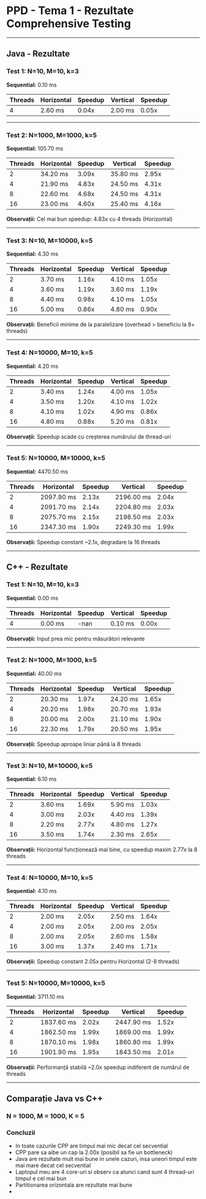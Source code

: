 # PPD - Tema 1 - Rezultate Comprehensive Testing
---

## Java - Rezultate

### Test 1: N=10, M=10, k=3
**Sequential:** 0.10 ms

| Threads | Horizontal | Speedup | Vertical | Speedup |
|---------|------------|---------|----------|---------|
| 4 | 2.60 ms | 0.04x | 2.00 ms | 0.05x |

---

### Test 2: N=1000, M=1000, k=5
**Sequential:** 105.70 ms

| Threads | Horizontal | Speedup | Vertical | Speedup |
|---------|------------|---------|----------|---------|
| 2 | 34.20 ms | 3.09x | 35.80 ms | 2.95x |
| 4 | 21.90 ms | 4.83x | 24.50 ms | 4.31x |
| 8 | 22.60 ms | 4.68x | 24.50 ms | 4.31x |
| 16 | 23.00 ms | 4.60x | 25.40 ms | 4.16x |

**Observații:** Cel mai bun speedup: 4.83x cu 4 threads (Horizontal)

---

### Test 3: N=10, M=10000, k=5
**Sequential:** 4.30 ms

| Threads | Horizontal | Speedup | Vertical | Speedup |
|---------|------------|---------|----------|---------|
| 2 | 3.70 ms | 1.16x | 4.10 ms | 1.05x |
| 4 | 3.60 ms | 1.19x | 3.60 ms | 1.19x |
| 8 | 4.40 ms | 0.98x | 4.10 ms | 1.05x |
| 16 | 5.00 ms | 0.86x | 4.80 ms | 0.90x |

**Observații:** Beneficii minime de la paralelizare (overhead > beneficiu la 8+ threads)

---

### Test 4: N=10000, M=10, k=5
**Sequential:** 4.20 ms

| Threads | Horizontal | Speedup | Vertical | Speedup |
|---------|------------|---------|----------|---------|
| 2 | 3.40 ms | 1.24x | 4.00 ms | 1.05x |
| 4 | 3.50 ms | 1.20x | 4.10 ms | 1.02x |
| 8 | 4.10 ms | 1.02x | 4.90 ms | 0.86x |
| 16 | 4.80 ms | 0.88x | 5.20 ms | 0.81x |

**Observații:** Speedup scade cu creșterea numărului de thread-uri

---

### Test 5: N=10000, M=10000, k=5
**Sequential:** 4470.50 ms

| Threads | Horizontal | Speedup | Vertical | Speedup |
|---------|------------|---------|----------|---------|
| 2 | 2097.90 ms | 2.13x | 2196.00 ms | 2.04x |
| 4 | 2091.70 ms | 2.14x | 2204.80 ms | 2.03x |
| 8 | 2075.70 ms | 2.15x | 2198.50 ms | 2.03x |
| 16 | 2347.30 ms | 1.90x | 2249.30 ms | 1.99x |

**Observații:** Speedup constant ~2.1x, degradare la 16 threads

---

## C++ - Rezultate

### Test 1: N=10, M=10, k=3
**Sequential:** 0.00 ms

| Threads | Horizontal | Speedup | Vertical | Speedup |
|---------|------------|---------|----------|---------|
| 4 | 0.00 ms | -nan | 0.10 ms | 0.00x |

**Observații:** Input prea mic pentru măsurători relevante

---

### Test 2: N=1000, M=1000, k=5
**Sequential:** 40.00 ms

| Threads | Horizontal | Speedup | Vertical | Speedup |
|---------|------------|---------|----------|---------|
| 2 | 20.30 ms | 1.97x | 24.20 ms | 1.65x |
| 4 | 20.20 ms | 1.98x | 20.70 ms | 1.93x |
| 8 | 20.00 ms | 2.00x | 21.10 ms | 1.90x |
| 16 | 22.30 ms | 1.79x | 20.50 ms | 1.95x |

**Observații:** Speedup aproape liniar până la 8 threads

---

### Test 3: N=10, M=10000, k=5
**Sequential:** 6.10 ms

| Threads | Horizontal | Speedup | Vertical | Speedup |
|---------|------------|---------|----------|---------|
| 2 | 3.60 ms | 1.69x | 5.90 ms | 1.03x |
| 4 | 3.00 ms | 2.03x | 4.40 ms | 1.39x |
| 8 | 2.20 ms | 2.77x | 4.80 ms | 1.27x |
| 16 | 3.50 ms | 1.74x | 2.30 ms | 2.65x |

**Observații:** Horizontal funcționează mai bine, cu speedup maxim 2.77x la 8 threads

---

### Test 4: N=10000, M=10, k=5
**Sequential:** 4.10 ms

| Threads | Horizontal | Speedup | Vertical | Speedup |
|---------|------------|---------|----------|---------|
| 2 | 2.00 ms | 2.05x | 2.50 ms | 1.64x |
| 4 | 2.00 ms | 2.05x | 2.00 ms | 2.05x |
| 8 | 2.00 ms | 2.05x | 2.60 ms | 1.58x |
| 16 | 3.00 ms | 1.37x | 2.40 ms | 1.71x |

**Observații:** Speedup constant 2.05x pentru Horizontal (2-8 threads)

---

### Test 5: N=10000, M=10000, k=5
**Sequential:** 3711.10 ms

| Threads | Horizontal | Speedup | Vertical | Speedup |
|---------|------------|---------|----------|---------|
| 2 | 1837.60 ms | 2.02x | 2447.90 ms | 1.52x |
| 4 | 1862.50 ms | 1.99x | 1869.00 ms | 1.99x |
| 8 | 1870.10 ms | 1.98x | 1860.80 ms | 1.99x |
| 16 | 1901.90 ms | 1.95x | 1843.50 ms | 2.01x |

**Observații:** Performanță stabilă ~2.0x speedup indiferent de numărul de threads

---

## Comparație Java vs C++

### N = 1000, M = 1000, K = 5



### Concluzii 

- In toate cazurile CPP are timpul mai mic decat cel secvential
- CPP pare sa aibe un cap la 2.00x (posibil sa fie un bottleneck)
- Java are rezultate mult mai bune in unele cazuri, insa uneori timpul este mai mare decat cel secvential
- Laptopul meu are 4 core-uri si observ ca atunci cand sunt 4 thread-uri timpul e cel mai bun
- Partitionarea orizontala are rezultate mai bune
- 